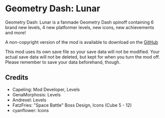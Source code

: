 # **Geometry Dash: Lunar**

Geometry Dash: Lunar is a fanmade Geometry Dash spinoff containing 6 brand new levels, 4 new platformer levels, new icons, new achievements and more!

A non-copyright version of the mod is available to download on the [GitHub](https://github.com/Capeling/geometry-dash-lunar)

This mod uses its own save file so your save data will not be modified. Your actual save data will not be deleted, but kept for when you turn the mod off. Please remember to save your data beforehand, though.

## **Credits**
- Capeling: Mod Developer, Levels
- GenaMorphosis: Levels
- Andrexel: Levels
- FatzFries: "Space Battle" Boss Design, Icons (Cube 5 - 12)
- cyanflower: Icons